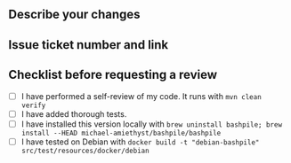 ## Describe your changes

## Issue ticket number and link

## Checklist before requesting a review
- [ ] I have performed a self-review of my code.  It runs with `mvn clean verify`
- [ ] I have added thorough tests.
- [ ] I have installed this version locally with `brew uninstall bashpile; brew install --HEAD michael-amiethyst/bashpile/bashpile`
- [ ] I have tested on Debian with `docker build -t "debian-bashpile" src/test/resources/docker/debian`
